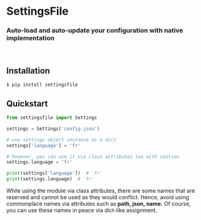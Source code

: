 # SettingsFile
### Auto-load and auto-update your configuration with native implementation
<br>

## Installation
```shell
$ pip install settingsfile
```

## Quickstart
```python
from settingsfile import Settings

settings = Settings('config.json')

# use settings object instance as a dict
settings['language'] = 'fr'

# however, you can use it via class attributes too with caution
settings.language = 'fr'

print(settings['language'])  # 'fr'
print(settings.language)  # 'fr'
```

While using the module via class attributes, there are some names that are reserved and cannot be used as they would conflict. Hence, avoid using commonplace names via attributes such as **path, json, name.** Of course, you can use these names in peace via dict-like assignment.